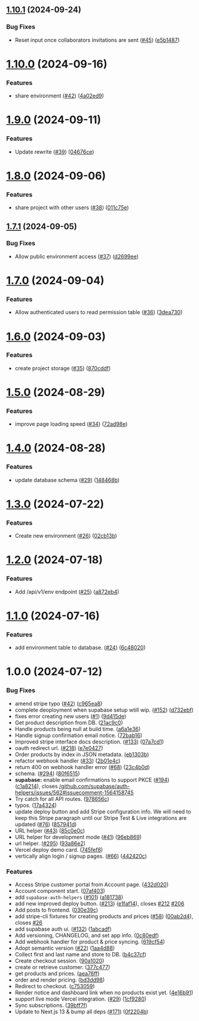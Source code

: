 ## [1.10.1](https://github.com/QuantStack/qs.ai/compare/v1.10.0...v1.10.1) (2024-09-24)


### Bug Fixes

* Reset input once collaborators invitations are sent ([#45](https://github.com/QuantStack/qs.ai/issues/45)) ([e5b1487](https://github.com/QuantStack/qs.ai/commit/e5b148756eaed390b5279d5fbff9abff9b77477b))

# [1.10.0](https://github.com/QuantStack/qs.ai/compare/v1.9.0...v1.10.0) (2024-09-16)


### Features

* share environment ([#42](https://github.com/QuantStack/qs.ai/issues/42)) ([4a02ed9](https://github.com/QuantStack/qs.ai/commit/4a02ed97e1757fe6fb3a73055d77ac3aa75f8bfa))

# [1.9.0](https://github.com/QuantStack/qs.ai/compare/v1.8.0...v1.9.0) (2024-09-11)


### Features

* Update rewrite ([#39](https://github.com/QuantStack/qs.ai/issues/39)) ([04676ce](https://github.com/QuantStack/qs.ai/commit/04676ce07f897b28d5b61c289af8e57304dc6383))

# [1.8.0](https://github.com/QuantStack/qs.ai/compare/v1.7.1...v1.8.0) (2024-09-06)


### Features

* share project with other users ([#38](https://github.com/QuantStack/qs.ai/issues/38)) ([011c75e](https://github.com/QuantStack/qs.ai/commit/011c75e7b02d1ef671f18740a68205413eba112e))

## [1.7.1](https://github.com/QuantStack/qs.ai/compare/v1.7.0...v1.7.1) (2024-09-05)


### Bug Fixes

* Allow public environment access   ([#37](https://github.com/QuantStack/qs.ai/issues/37)) ([d2699ee](https://github.com/QuantStack/qs.ai/commit/d2699eeb3c4b857e613d1407acf7bd66918e9049))

# [1.7.0](https://github.com/QuantStack/qs.ai/compare/v1.6.0...v1.7.0) (2024-09-04)


### Features

* Allow authenticated users to read permission table ([#36](https://github.com/QuantStack/qs.ai/issues/36)) ([3dea730](https://github.com/QuantStack/qs.ai/commit/3dea730881864ac685a7ffaf7a17f4fdf94f2aa9))

# [1.6.0](https://github.com/QuantStack/qs.ai/compare/v1.5.0...v1.6.0) (2024-09-03)


### Features

* create project storage ([#35](https://github.com/QuantStack/qs.ai/issues/35)) ([870cddf](https://github.com/QuantStack/qs.ai/commit/870cddf9d6217099e9a5d41d320a6fcdbaab707a))

# [1.5.0](https://github.com/QuantStack/qs.ai/compare/v1.4.0...v1.5.0) (2024-08-29)


### Features

* improve page loading speed ([#34](https://github.com/QuantStack/qs.ai/issues/34)) ([72ad98e](https://github.com/QuantStack/qs.ai/commit/72ad98e900a5a3cf62200c38a8b37b44e4c1b242))

# [1.4.0](https://github.com/QuantStack/qs.ai/compare/v1.3.0...v1.4.0) (2024-08-28)


### Features

* update database schema ([#29](https://github.com/QuantStack/qs.ai/issues/29)) ([148468b](https://github.com/QuantStack/qs.ai/commit/148468bb27bbe443c17a3aa77514eeefd231e14c))

# [1.3.0](https://github.com/QuantStack/qs.ai/compare/v1.2.0...v1.3.0) (2024-07-22)


### Features

* Create new environment ([#26](https://github.com/QuantStack/qs.ai/issues/26)) ([02cb13b](https://github.com/QuantStack/qs.ai/commit/02cb13b20f2e81d6d4c0b7af67d84b74b284e65b))

# [1.2.0](https://github.com/QuantStack/qs.ai/compare/v1.1.0...v1.2.0) (2024-07-18)


### Features

* Add /api/v1/env endpoint ([#25](https://github.com/QuantStack/qs.ai/issues/25)) ([a872eb4](https://github.com/QuantStack/qs.ai/commit/a872eb4e8db84791e3261c060533ef18398e5c61))

# [1.1.0](https://github.com/QuantStack/qs.ai/compare/v1.0.0...v1.1.0) (2024-07-16)


### Features

* add environment table to database. ([#24](https://github.com/QuantStack/qs.ai/issues/24)) ([6c48020](https://github.com/QuantStack/qs.ai/commit/6c4802021bab4b663cf23153c6759227f9c6d95e))

# 1.0.0 (2024-07-12)

### Bug Fixes

- amend stripe typo ([#42](https://github.com/QuantStack/qs.ai/issues/42)) ([c965ea8](https://github.com/QuantStack/qs.ai/commit/c965ea89afecbc624df497c3b9a981edfdc27727))
- complete deoployment when supabase setup wtill wip. ([#152](https://github.com/QuantStack/qs.ai/issues/152)) ([d732ebf](https://github.com/QuantStack/qs.ai/commit/d732ebf512f35af2ff05c47699885839ba1b88d6))
- fixes error creating new users ([#1](https://github.com/QuantStack/qs.ai/issues/1)) ([9d415de](https://github.com/QuantStack/qs.ai/commit/9d415deb95a10c16f1476359498dffae79bc6cc2))
- Get product description from DB. ([21ac9c0](https://github.com/QuantStack/qs.ai/commit/21ac9c0ac6a5a1ae58ccd3869f4328afaa5505b8))
- Handle products being null at build time. ([a6a1e36](https://github.com/QuantStack/qs.ai/commit/a6a1e368719ab09e5ee7094167cf4b783be80f3c))
- Handle signup confirmation email notice. ([72bab16](https://github.com/QuantStack/qs.ai/commit/72bab167680726d7d2a1619cc5db8ffab4cee3f1))
- Improved stripe interface docs description. ([#133](https://github.com/QuantStack/qs.ai/issues/133)) ([07a7cd1](https://github.com/QuantStack/qs.ai/commit/07a7cd1a138a00474c8fdb9e4827c6c846cf6fa6))
- oauth redirect url. ([#218](https://github.com/QuantStack/qs.ai/issues/218)) ([e7e0427](https://github.com/QuantStack/qs.ai/commit/e7e04277f53cdec26fc54fbbba3855a4c21a2b48))
- Order products by index in JSON metadata. ([eb1303b](https://github.com/QuantStack/qs.ai/commit/eb1303b112dc5e33b6b035ec7c160e516f4511e7))
- refactor webhook handler ([#33](https://github.com/QuantStack/qs.ai/issues/33)) ([2b01e4c](https://github.com/QuantStack/qs.ai/commit/2b01e4cffc7f7e0bdfd3cff6b6ac1b68b11ea7d2))
- return 400 on webhook handler error ([#68](https://github.com/QuantStack/qs.ai/issues/68)) ([23c4b0d](https://github.com/QuantStack/qs.ai/commit/23c4b0d337999597a01c45f0351d174bed25fa5e))
- schema. ([#294](https://github.com/QuantStack/qs.ai/issues/294)) ([80f6515](https://github.com/QuantStack/qs.ai/commit/80f65154d3572faf9f6493df8b0d4364d576b4bb))
- **supabase:** enable email confirmations to support PKCE ([#194](https://github.com/QuantStack/qs.ai/issues/194)) ([c1a8214](https://github.com/QuantStack/qs.ai/commit/c1a8214683c84be14b49f4a28e286022b3896200)), closes [/github.com/supabase/auth-helpers/issues/562#issuecomment-1564158745](https://github.com//github.com/supabase/auth-helpers/issues/562/issues/issuecomment-1564158745)
- Try catch for all API routes. ([978656c](https://github.com/QuantStack/qs.ai/commit/978656c719fc58331ce2ebb9b91f972eb5377d4b))
- typos. ([17a4324](https://github.com/QuantStack/qs.ai/commit/17a43247f78b8fd8b4b7ad15dea3ab215fd69e27))
- update deploy button and add Stripe configuration info. We will need to keep this Stripe paragraph until our Stripe Test & Live integrations are updated ([#76](https://github.com/QuantStack/qs.ai/issues/76)) ([857941d](https://github.com/QuantStack/qs.ai/commit/857941d8d7d2160b2232d4090550c74e94064ac7))
- URL helper ([#43](https://github.com/QuantStack/qs.ai/issues/43)) ([85c0e0c](https://github.com/QuantStack/qs.ai/commit/85c0e0c43bb21440ae9167cd01e3e0808d99cbb6))
- URL helper for development mode ([#41](https://github.com/QuantStack/qs.ai/issues/41)) ([96eb869](https://github.com/QuantStack/qs.ai/commit/96eb86968f91a6e99273bec86894fd3f0103fac1))
- url helper. ([#295](https://github.com/QuantStack/qs.ai/issues/295)) ([93a86e2](https://github.com/QuantStack/qs.ai/commit/93a86e29bc62a1f85292eab7f30bb91d9b6f7800))
- Vercel deploy demo card. ([745fef8](https://github.com/QuantStack/qs.ai/commit/745fef89ff5b1c01115dd7161ddafd13ce330afd))
- vertically align login / signup pages. ([#66](https://github.com/QuantStack/qs.ai/issues/66)) ([442420c](https://github.com/QuantStack/qs.ai/commit/442420ca8b02dc52c3306ccfad29b72a06dd5a38))

### Features

- Access Stripe customer portal from Account page. ([432d020](https://github.com/QuantStack/qs.ai/commit/432d02091458630ca4c626c0cb818267228d76d9))
- Account component start. ([07af403](https://github.com/QuantStack/qs.ai/commit/07af4034cb280e6e8e0ead775970ee83765472af))
- add `supabase-auth-helpers` ([#101](https://github.com/QuantStack/qs.ai/issues/101)) ([a181738](https://github.com/QuantStack/qs.ai/commit/a1817381424861689c7b507e85ff650d75f2c10e))
- add new improved deploy button. ([#213](https://github.com/QuantStack/qs.ai/issues/213)) ([e1faf14](https://github.com/QuantStack/qs.ai/commit/e1faf146e8951760a7d77004ca1cd3d829b373ae)), closes [#212](https://github.com/QuantStack/qs.ai/issues/212) [#206](https://github.com/QuantStack/qs.ai/issues/206)
- Add posts to frontend. ([030e39c](https://github.com/QuantStack/qs.ai/commit/030e39c1761d9d298bbab2cfa7dd4a6e8f2a01e7))
- add stripe-cli fixtures for creating products and prices ([#58](https://github.com/QuantStack/qs.ai/issues/58)) ([00ab2d4](https://github.com/QuantStack/qs.ai/commit/00ab2d49e88323ba32dfab61b23f7fe6db986949)), closes [#26](https://github.com/QuantStack/qs.ai/issues/26)
- add supabase auth ui. ([#132](https://github.com/QuantStack/qs.ai/issues/132)) ([1abcadf](https://github.com/QuantStack/qs.ai/commit/1abcadf7766cc132b713ccd420d81c888bb5fb2f))
- Add versioning, CHANGELOG, and set app info. ([0c80edf](https://github.com/QuantStack/qs.ai/commit/0c80edfe938ed2a62c6b5cc01ac7016edf054a98))
- Add webhook handler for product & price syncing. ([619cf54](https://github.com/QuantStack/qs.ai/commit/619cf540c5f81ac3469666ff58c1065545fb0420))
- Adopt semantic version ([#22](https://github.com/QuantStack/qs.ai/issues/22)) ([1aa4d88](https://github.com/QuantStack/qs.ai/commit/1aa4d88aca7f751c38391888b4b155c4a62be61b))
- Collect first and last name and store to DB. ([b4c37cf](https://github.com/QuantStack/qs.ai/commit/b4c37cfb492149eb480147a7d0572133cb5cb073))
- Create checkout session. ([90a1020](https://github.com/QuantStack/qs.ai/commit/90a10200271821c73f326f71880f34d9a74e2e8b))
- create or retrieve customer. ([377c477](https://github.com/QuantStack/qs.ai/commit/377c4779c2cebe8bc83e7de03f52b89a53b94e2f))
- get products and prices. ([aea76ff](https://github.com/QuantStack/qs.ai/commit/aea76ffbab092f42188abbbe3cd023b7cd42d3a1))
- order and render pricing. ([bd3dd98](https://github.com/QuantStack/qs.ai/commit/bd3dd980b00ef20bb35120969b3d7ac56f1a0337))
- Redirect to checkout. ([c753059](https://github.com/QuantStack/qs.ai/commit/c753059fe1a33acc0ff7c9c962744570219a1d77))
- Render notice and dashboard link when no products exist yet. ([4e16b91](https://github.com/QuantStack/qs.ai/commit/4e16b91a110a6731bc4324c25f0f7e50973c6bb5))
- support live mode Vercel integration. ([#29](https://github.com/QuantStack/qs.ai/issues/29)) ([1cf9280](https://github.com/QuantStack/qs.ai/commit/1cf9280a1e0193de695a084d949b33839f6ebc51))
- Sync subscriptions. ([39bff7f](https://github.com/QuantStack/qs.ai/commit/39bff7f0e52341c7b8513b244f9d9db2e0f1a65c))
- Update to Next.js 13 & bump all deps ([#171](https://github.com/QuantStack/qs.ai/issues/171)) ([0f2204b](https://github.com/QuantStack/qs.ai/commit/0f2204bf599d97fa4f1a5ffaae05f396149e284c))
